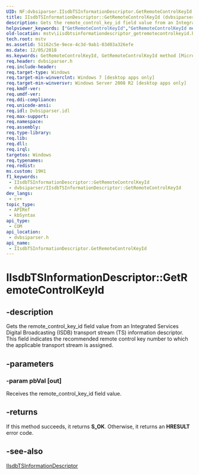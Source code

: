 ```yaml
---
UID: NF:dvbsiparser.IIsdbTSInformationDescriptor.GetRemoteControlKeyId
title: IIsdbTSInformationDescriptor::GetRemoteControlKeyId (dvbsiparser.h)
description: Gets the remote_control_key_id field value from an Integrated Services Digital Broadcasting (ISDB) transport stream (TS) information descriptor.
helpviewer_keywords: ["GetRemoteControlKeyId","GetRemoteControlKeyId method [Microsoft TV Technologies]","GetRemoteControlKeyId method [Microsoft TV Technologies]","IIsdbTSInformationDescriptor interface","IIsdbTSInformationDescriptor interface [Microsoft TV Technologies]","GetRemoteControlKeyId method","IIsdbTSInformationDescriptor.GetRemoteControlKeyId","IIsdbTSInformationDescriptor::GetRemoteControlKeyId","dvbsiparser/IIsdbTSInformationDescriptor::GetRemoteControlKeyId","mstv.iisdbtsinformationdescriptor_getremotecontrolkeyid"]
old-location: mstv\iisdbtsinformationdescriptor_getremotecontrolkeyid.htm
tech.root: mstv
ms.assetid: 51162c5e-9ece-4c3d-9ab1-03d03a326efe
ms.date: 12/05/2018
ms.keywords: GetRemoteControlKeyId, GetRemoteControlKeyId method [Microsoft TV Technologies], GetRemoteControlKeyId method [Microsoft TV Technologies],IIsdbTSInformationDescriptor interface, IIsdbTSInformationDescriptor interface [Microsoft TV Technologies],GetRemoteControlKeyId method, IIsdbTSInformationDescriptor.GetRemoteControlKeyId, IIsdbTSInformationDescriptor::GetRemoteControlKeyId, dvbsiparser/IIsdbTSInformationDescriptor::GetRemoteControlKeyId, mstv.iisdbtsinformationdescriptor_getremotecontrolkeyid
req.header: dvbsiparser.h
req.include-header: 
req.target-type: Windows
req.target-min-winverclnt: Windows 7 [desktop apps only]
req.target-min-winversvr: Windows Server 2008 R2 [desktop apps only]
req.kmdf-ver: 
req.umdf-ver: 
req.ddi-compliance: 
req.unicode-ansi: 
req.idl: Dvbsiparser.idl
req.max-support: 
req.namespace: 
req.assembly: 
req.type-library: 
req.lib: 
req.dll: 
req.irql: 
targetos: Windows
req.typenames: 
req.redist: 
ms.custom: 19H1
f1_keywords:
 - IIsdbTSInformationDescriptor::GetRemoteControlKeyId
 - dvbsiparser/IIsdbTSInformationDescriptor::GetRemoteControlKeyId
dev_langs:
 - c++
topic_type:
 - APIRef
 - kbSyntax
api_type:
 - COM
api_location:
 - dvbsiparser.h
api_name:
 - IIsdbTSInformationDescriptor.GetRemoteControlKeyId
---
```


# IIsdbTSInformationDescriptor::GetRemoteControlKeyId


## -description

Gets the remote_control_key_id field value from an Integrated Services Digital Broadcasting (ISDB) transport stream (TS) information descriptor. This field indicates the recommended remote control key number to
which the applicable transport stream is assigned.

## -parameters

### -param pbVal [out]

Receives the remote_control_key_id field value.

## -returns

If this method succeeds, it returns <b xmlns:loc="http://microsoft.com/wdcml/l10n">S_OK</b>. Otherwise, it returns an <b xmlns:loc="http://microsoft.com/wdcml/l10n">HRESULT</b> error code.

## -see-also

<a href="https://docs.microsoft.com/previous-versions/windows/desktop/api/dvbsiparser/nn-dvbsiparser-iisdbtsinformationdescriptor">IIsdbTSInformationDescriptor</a>


